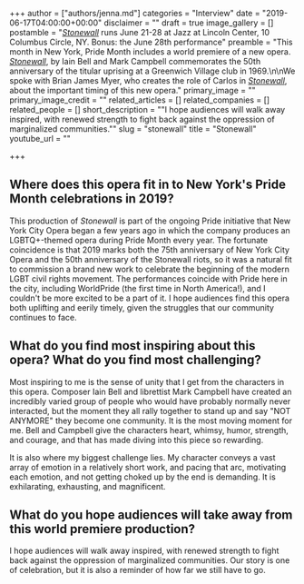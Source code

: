 +++
author = ["authors/jenna.md"]
categories = "Interview"
date = "2019-06-17T04:00:00+00:00"
disclaimer = ""
draft = true
image_gallery = []
postamble = "[_Stonewall_](https://nycopera.com/shows/stonewall/) runs June 21-28 at Jazz at Lincoln Center, 10 Columbus Circle, NY. Bonus: the June 28th performance"
preamble = "This month in New York, Pride Month includes a world premiere of a new opera. [_Stonewall_](https://nycopera.com/shows/stonewall/), by Iain Bell and Mark Campbell commemorates the 50th anniversary of the titular uprising at a Greenwich Village club in 1969.\n\nWe spoke with Brian James Myer, who creates the role of Carlos in [_Stonewall_](https://nycopera.com/shows/stonewall/), about the important timing of this new opera."
primary_image = ""
primary_image_credit = ""
related_articles = []
related_companies = []
related_people = []
short_description = "\"I hope audiences will walk away inspired, with renewed strength to fight back against the oppression of marginalized communities.\""
slug = "stonewall"
title = "Stonewall"
youtube_url = ""

+++
## Where does this opera fit in to New York's Pride Month celebrations in 2019?

This production of _Stonewall_ is part of the ongoing Pride initiative that New York City Opera began a few years ago in which the company produces an LGBTQ+-themed opera during Pride Month every year. The fortunate coincidence is that 2019 marks both the 75th anniversary of New York City Opera and the 50th anniversary of the Stonewall riots, so it was a natural fit to commission a brand new work to celebrate the beginning of the modern LGBT civil rights movement. The performances coincide with Pride here in the city, including WorldPride (the first time in North America!), and I couldn't be more excited to be a part of it. I hope audiences find this opera both uplifting and eerily timely, given the struggles that our community continues to face. 

## What do you find most inspiring about this opera? What do you find most challenging?

Most inspiring to me is the sense of unity that I get from the characters in this opera. Composer Iain Bell and librettist Mark Campbell have created an incredibly varied group of people who would have probably normally never interacted, but the moment they all rally together to stand up and say "NOT ANYMORE" they become one community. It is the most moving moment for me. Bell and Campbell give the characters heart, whimsy, humor, strength, and courage, and that has made diving into this piece so rewarding. 

It is also where my biggest challenge lies. My character conveys a vast array of emotion in a relatively short work, and pacing that arc, motivating each emotion, and not getting choked up by the end is demanding. It is exhilarating, exhausting, and magnificent. 

## What do you hope audiences will take away from this world premiere production?

I hope audiences will walk away inspired, with renewed strength to fight back against the oppression of marginalized communities. Our story is one of celebration, but it is also a reminder of how far we still have to go.